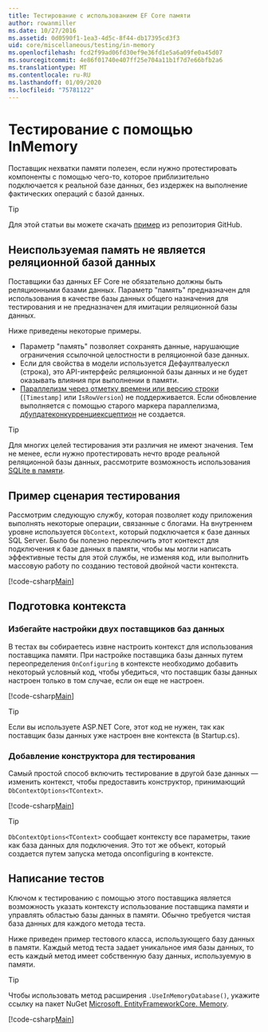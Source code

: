 ```yaml
---
title: Тестирование с использованием EF Core памяти
author: rowanmiller
ms.date: 10/27/2016
ms.assetid: 0d0590f1-1ea3-4d5c-8f44-db17395cd3f3
uid: core/miscellaneous/testing/in-memory
ms.openlocfilehash: fcd2f99ad06fd30ef9e36fd1e5a6a09fe0a45d07
ms.sourcegitcommit: 4e86f01740e407ff25e704a11b1f7d7e66bfb2a6
ms.translationtype: MT
ms.contentlocale: ru-RU
ms.lasthandoff: 01/09/2020
ms.locfileid: "75781122"
---
```

# <a name="testing-with-inmemory"></a>Тестирование с помощью InMemory

Поставщик нехватки памяти полезен, если нужно протестировать компоненты с помощью чего-то, которое приблизительно подключается к реальной базе данных, без издержек на выполнение фактических операций с базой данных.

> [!TIP]  
> Для этой статьи вы можете скачать [пример](https://github.com/aspnet/EntityFramework.Docs/tree/master/samples/core/Miscellaneous/Testing) из репозитория GitHub.

## <a name="inmemory-is-not-a-relational-database"></a>Неиспользуемая память не является реляционной базой данных

Поставщики баз данных EF Core не обязательно должны быть реляционными базами данных. Параметр "память" предназначен для использования в качестве базы данных общего назначения для тестирования и не предназначен для имитации реляционной базы данных.

Ниже приведены некоторые примеры.

* Параметр "память" позволяет сохранять данные, нарушающие ограничения ссылочной целостности в реляционной базе данных.
* Если для свойства в модели используется Дефаултвалуескл (строка), это API-интерфейс реляционной базы данных и не будет оказывать влияния при выполнении в памяти.
* [Параллелизм через отметку времени или версию строки](xref:core/modeling/concurrency#timestamprowversion) (`[Timestamp]` или `IsRowVersion`) не поддерживается. Если обновление выполняется с помощью старого маркера параллелизма, [дбупдатеконкурренциексцептион](https://docs.microsoft.com/dotnet/api/microsoft.entityframeworkcore.dbupdateconcurrencyexception) не создается.

> [!TIP]  
> Для многих целей тестирования эти различия не имеют значения. Тем не менее, если нужно протестировать нечто вроде реальной реляционной базы данных, рассмотрите возможность использования [SQLite в памяти](sqlite.md).

## <a name="example-testing-scenario"></a>Пример сценария тестирования

Рассмотрим следующую службу, которая позволяет коду приложения выполнять некоторые операции, связанные с блогами. На внутреннем уровне используется `DbContext`, который подключается к базе данных SQL Server. Было бы полезно переключить этот контекст для подключения к базе данных в памяти, чтобы мы могли написать эффективные тесты для этой службы, не изменяя код, или выполнить массовую работу по созданию тестовой двойной части контекста.

[!code-csharp[Main](../../../../samples/core/Miscellaneous/Testing/BusinessLogic/BlogService.cs)]

## <a name="get-your-context-ready"></a>Подготовка контекста

### <a name="avoid-configuring-two-database-providers"></a>Избегайте настройки двух поставщиков баз данных

В тестах вы собираетесь извне настроить контекст для использования поставщика памяти. При настройке поставщика базы данных путем переопределения `OnConfiguring` в контексте необходимо добавить некоторый условный код, чтобы убедиться, что поставщик базы данных настроен только в том случае, если он еще не настроен.

[!code-csharp[Main](../../../../samples/core/Miscellaneous/Testing/BusinessLogic/BloggingContext.cs#OnConfiguring)]

> [!TIP]  
> Если вы используете ASP.NET Core, этот код не нужен, так как поставщик базы данных уже настроен вне контекста (в Startup.cs).

### <a name="add-a-constructor-for-testing"></a>Добавление конструктора для тестирования

Самый простой способ включить тестирование в другой базе данных — изменить контекст, чтобы предоставить конструктор, принимающий `DbContextOptions<TContext>`.

[!code-csharp[Main](../../../../samples/core/Miscellaneous/Testing/BusinessLogic/BloggingContext.cs#Constructors)]

> [!TIP]  
> `DbContextOptions<TContext>` сообщает контексту все параметры, такие как база данных для подключения. Это тот же объект, который создается путем запуска метода onconfiguring в контексте.

## <a name="writing-tests"></a>Написание тестов

Ключом к тестированию с помощью этого поставщика является возможность указать контексту использование поставщика памяти и управлять областью базы данных в памяти. Обычно требуется чистая база данных для каждого метода теста.

Ниже приведен пример тестового класса, использующего базу данных в памяти. Каждый метод теста задает уникальное имя базы данных, то есть каждый метод имеет собственную базу данных, используемую в памяти.

>[!TIP]
> Чтобы использовать метод расширения `.UseInMemoryDatabase()`, укажите ссылку на пакет NuGet [Microsoft. EntityFrameworkCore. Memory](https://www.nuget.org/packages/Microsoft.EntityFrameworkCore.InMemory/).

[!code-csharp[Main](../../../../samples/core/Miscellaneous/Testing/TestProject/InMemory/BlogServiceTests.cs)]
